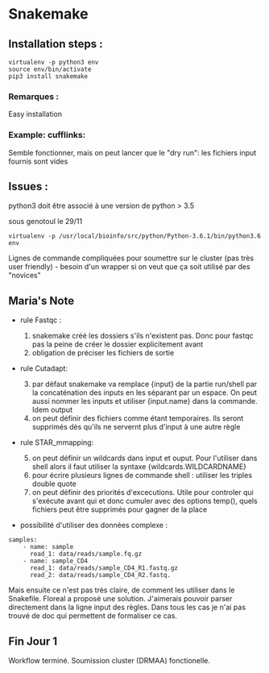 # Snakemake

## Installation steps :

```
virtualenv -p python3 env
source env/bin/activate
pip3 install snakemake
```

### Remarques :

Easy installation

### Example: cufflinks:

Semble fonctionner, mais on peut lancer que le "dry run": les fichiers input fournis sont vides

## Issues :

python3 doit être associé à une version de python > 3.5

sous genotoul le 29/11
```
virtualenv -p /usr/local/bioinfo/src/python/Python-3.6.1/bin/python3.6 env
```

Lignes de commande compliquées pour soumettre sur le cluster (pas très user friendly) - besoin d'un wrapper
si on veut que ça soit utilisé par des "novices"

## Maria's Note

- rule Fastqc :
  
  1) snakemake créé les dossiers s'ils n'existent pas. Donc pour fastqc pas la peine de créer le dossier explicitement avant
  2) obligation de préciser les fichiers de sortie
		
- rule Cutadapt:

  3) par défaut snakemake va remplace {input} de la partie run/shell par la concaténation des inputs en les séparant par un espace. On peut aussi nommer les inputs et utiliser {input.name} dans la commande. Idem output
  4) on peut définir des fichiers comme étant temporaires. Ils seront supprimés dès qu'ils ne servernt plus d'input à une autre règle
	
- rule STAR_mmapping:

  5) on peut définir un wildcards dans input et ouput. Pour l'utiliser dans shell alors il faut utiliser la syntaxe {wildcards.WILDCARDNAME}
  6) pour écrire plusieurs lignes de commande shell : utiliser les triples double quote
  7) on peut définir des priorités d'excecutions. Utile pour controler qui s'exécute avant qui et donc cumuler avec des options temp(), quels fichiers peut être supprimés pour gagner de la place

- possibilité d'utiliser des données complexe :
```
samples:
    - name: sample
      read_1: data/reads/sample.fq.gz
    - name: sample_CD4
      read_1: data/reads/sample_CD4_R1.fastq.gz
      read_2: data/reads/sample_CD4_R2.fastq.
```
Mais ensuite ce n'est pas très claire, de comment les utiliser dans le Snakefile. Floreal a proposé une solution. J'aimerais pouvoir parser directement dans la ligne input des règles. Dans tous les cas je n'ai pas trouvé de doc qui permettent de formaliser ce cas.

## Fin Jour 1
Workflow terminé. Soumission cluster (DRMAA) fonctionelle.


